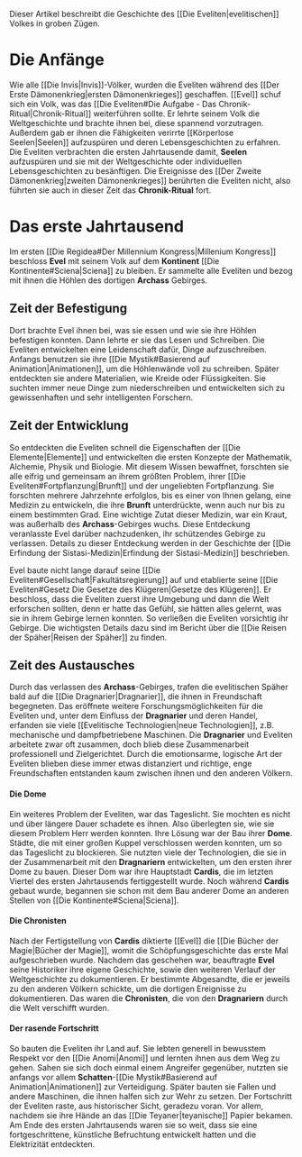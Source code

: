 Dieser Artikel beschreibt die Geschichte des [[Die Eveliten|evelitischen]] Volkes in groben Zügen.
# Die Anfänge
Wie alle [[Die Invis|Invis]]-Völker, wurden die Eveliten während des [[Der Erste Dämonenkrieg|ersten Dämonenkrieges]] geschaffen. [[Evel]] schuf sich ein Volk, was das [[Die Eveliten#Die Aufgabe - Das Chronik-Ritual|Chronik-Ritual]] weiterführen sollte. Er lehrte seinem Volk die Weltgeschichte und brachte ihnen bei, diese spannend vorzutragen. Außerdem gab er ihnen die Fähigkeiten verirrte [[Körperlose Seelen|Seelen]] aufzuspüren und deren Lebensgeschichten zu erfahren.
Die Eveliten verbrachten die ersten Jahrtausende damit, **Seelen** aufzuspüren und sie mit der Weltgeschichte oder individuellen Lebensgeschichten zu besänftigen. Die Ereignisse des [[Der Zweite Dämonenkrieg|zweiten Dämonenkrieges]] berührten die Eveliten nicht, also führten sie auch in dieser Zeit das **Chronik-Ritual** fort.
# Das erste Jahrtausend
Im ersten [[Die Regidea#Der Millennium Kongress|Millenium Kongress]] beschloss **Evel** mit seinem Volk auf dem **Kontinent** [[Die Kontinente#Sciena|Sciena]] zu bleiben. Er sammelte alle Eveliten und bezog mit ihnen die Höhlen des dortigen **Archass** Gebirges.
## Zeit der Befestigung
Dort brachte Evel ihnen bei, was sie essen und wie sie ihre Höhlen befestigen konnten. Dann lehrte er sie das Lesen und Schreiben. Die Eveliten entwickelten eine Leidenschaft dafür, Dinge aufzuschreiben. Anfangs benutzen sie ihre [[Die Mystik#Basierend auf Animation|Animationen]], um die Höhlenwände voll zu schreiben. Später entdeckten sie andere Materialien, wie Kreide oder Flüssigkeiten. Sie suchten immer neue Dinge zum niederschreiben und entwickelten sich zu gewissenhaften und sehr intelligenten Forschern.
## Zeit der Entwicklung
So entdeckten die Eveliten schnell die Eigenschaften der [[Die Elemente|Elemente]] und entwickelten die ersten Konzepte der Mathematik, Alchemie, Physik und Biologie. Mit diesem Wissen bewaffnet, forschten sie alle eifrig und gemeinsam an ihrem größten Problem, ihrer [[Die Eveliten#Fortpflanzung|Brunft]] und der ungeliebten Fortpflanzung.
Sie forschten mehrere Jahrzehnte erfolglos, bis es einer von Ihnen gelang, eine Medizin zu entwickeln, die ihre **Brunft** unterdrückte, wenn auch nur bis zu einem bestimmten Grad. Eine wichtige Zutat dieser Medizin, war ein Kraut, was außerhalb des **Archass**-Gebirges wuchs. Diese Entdeckung veranlasste Evel darüber nachzudenken, ihr schützendes Gebirge zu verlassen. Details zu dieser Entdeckung werden in der Geschichte der [[Die Erfindung der Sistasi-Medizin|Erfindung der Sistasi-Medizin]] beschrieben.

Evel baute nicht lange darauf seine [[Die Eveliten#Gesellschaft|Fakultätsregierung]] auf und etablierte seine [[Die Eveliten#Gesetz Die Gesetze des Klügeren|Gesetze des Klügeren]]. Er beschloss, dass die Eveliten zuerst ihre Umgebung und dann die Welt erforschen sollten, denn er hatte das Gefühl, sie hätten alles gelernt, was sie in ihrem Gebirge lernen konnten. So verließen die Eveliten vorsichtig ihr Gebirge. Die wichtigsten Details dazu sind im Bericht über die [[Die Reisen der Späher|Reisen der Späher]] zu finden.
## Zeit des Austausches
Durch das verlassen des **Archass**-Gebirges, trafen die evelitischen Späher bald auf die [[Die Dragnarier|Dragnarier]], die ihnen in Freundschaft begegneten. Das eröffnete weitere Forschungsmöglichkeiten für die Eveliten und, unter dem Einfluss der **Dragnarier** und deren Handel, erfanden sie viele [[Evelitische Technologien|neue Technologien]], z.B. mechanische und dampfbetriebene Maschinen.
Die **Dragnarier** und Eveliten arbeitete zwar oft zusammen, doch blieb diese Zusammenarbeit professionell und Zielgerichtet. Durch die emotionsarme, logische Art der Eveliten blieben diese immer etwas distanziert und richtige, enge Freundschaften entstanden kaum zwischen ihnen und den anderen Völkern.
#### Die Dome
Ein weiteres Problem der Eveliten, war das Tageslicht. Sie mochten es nicht und über längere Dauer schadete es ihnen. Also überlegten sie, wie sie diesem Problem Herr werden konnten.
Ihre Lösung war der Bau ihrer **Dome**. Städte, die mit einer großen Kuppel verschlossen werden konnten, um so das Tageslicht zu blockieren. Sie nutzten viele der Technologien, die sie in der Zusammenarbeit mit den **Dragnariern** entwickelten, um den ersten ihrer Dome zu bauen. Dieser Dom war ihre Hauptstadt **Cardis**, die im letzten Viertel des ersten Jahrtausends fertiggestellt wurde. Noch während **Cardis** gebaut wurde, begannen sie schon mit dem Bau anderer Dome an anderen Stellen von [[Die Kontinente#Sciena|Sciena]].
#### Die Chronisten
Nach der Fertigstellung von **Cardis** diktierte [[Evel]] die [[Die Bücher der Magie|Bücher der Magie]], womit die Schöpfungsgeschichte das erste Mal aufgeschrieben wurde. Nachdem das geschehen war, beauftragte **Evel** seine Historiker ihre eigene Geschichte, sowie den weiteren Verlauf der
Weltgeschichte zu dokumentieren. Er bestimmte Abgesandte, die er jeweils zu den anderen Völkern schickte, um die dortigen Ereignisse zu dokumentieren. Das waren die **Chronisten**, die von den **Dragnariern** durch die Welt verschifft wurden.
#### Der rasende Fortschritt
So bauten die Eveliten ihr Land auf. Sie lebten generell in bewusstem Respekt vor den [[Die Anomi|Anomi]] und lernten ihnen aus dem Weg zu gehen. Sahen sie sich doch einmal einem Angreifer gegenüber, nutzten sie anfangs vor allem **Schatten**-[[Die Mystik#Basierend auf Animation|Animationen]] zur Verteidigung.
Später bauten sie Fallen und andere Maschinen, die ihnen halfen sich zur Wehr zu setzen.
Der Fortschritt der Eveliten raste, aus historischer Sicht, geradezu voran. Vor allem, nachdem sie ihre Hände an das [[Die Teyaner|teyanische]] Papier bekamen. Am Ende des ersten Jahrtausends waren sie so weit, dass sie eine fortgeschrittene, künstliche Befruchtung entwickelt hatten und die Elektrizität entdeckten.